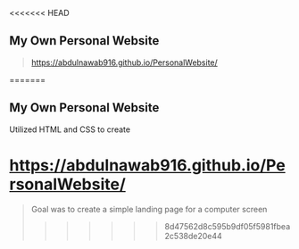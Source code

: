 <<<<<<< HEAD
## My Own Personal Website
> https://abdulnawab916.github.io/PersonalWebsite/



=======
 ## My Own Personal Website
 Utilized HTML and CSS to create
# https://abdulnawab916.github.io/PersonalWebsite/
> Goal was to create a simple landing page for a computer screen
>>>>>>> 8d47562d8c595b9df05f5981fbea2c538de20e44
